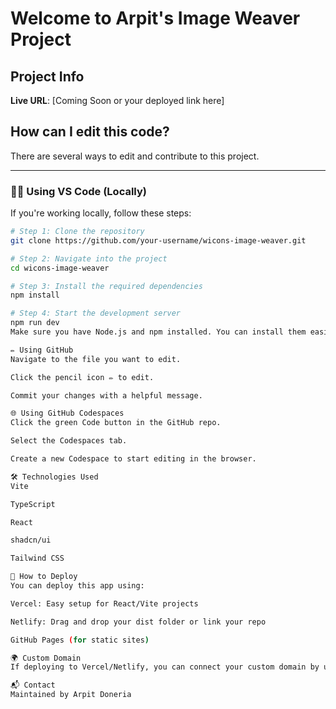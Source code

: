 # Welcome to Arpit's Image Weaver Project

## Project Info

**Live URL**: [Coming Soon or your deployed link here]

## How can I edit this code?

There are several ways to edit and contribute to this project.

---

### 🧑‍💻 Using VS Code (Locally)

If you're working locally, follow these steps:

```sh
# Step 1: Clone the repository
git clone https://github.com/your-username/wicons-image-weaver.git

# Step 2: Navigate into the project
cd wicons-image-weaver

# Step 3: Install the required dependencies
npm install

# Step 4: Start the development server
npm run dev
Make sure you have Node.js and npm installed. You can install them easily using nvm.

✏️ Using GitHub
Navigate to the file you want to edit.

Click the pencil icon ✏️ to edit.

Commit your changes with a helpful message.

🌐 Using GitHub Codespaces
Click the green Code button in the GitHub repo.

Select the Codespaces tab.

Create a new Codespace to start editing in the browser.

🛠 Technologies Used
Vite

TypeScript

React

shadcn/ui

Tailwind CSS

🚀 How to Deploy
You can deploy this app using:

Vercel: Easy setup for React/Vite projects

Netlify: Drag and drop your dist folder or link your repo

GitHub Pages (for static sites)

🌍 Custom Domain
If deploying to Vercel/Netlify, you can connect your custom domain by updating DNS records.

📬 Contact
Maintained by Arpit Doneria

